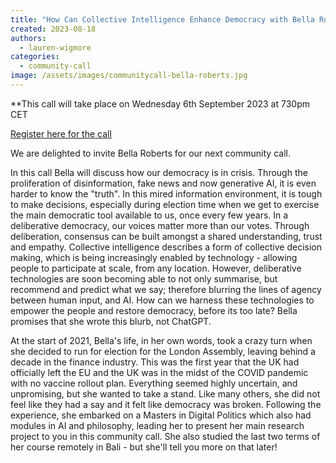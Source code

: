 ```yaml
---
title: "How Can Collective Intelligence Enhance Democracy with Bella Roberts"
created: 2023-08-18
authors: 
  - lauren-wigmore
categories: 
  - community-call
image: /assets/images/communitycall-bella-roberts.jpg
---
```

**This call will take place on Wednesday 6th September 2023 at 730pm CET

[Register here for the call](https://us02web.zoom.us/meeting/register/tZ0sf-yhrzkrEta-tRdIVoWcAvBYycp7kkXw)

We are delighted to invite Bella Roberts for our next community call.

In this call Bella will discuss how our democracy is in crisis. Through the proliferation of disinformation, fake news and now generative AI, it is even harder to know the "truth". In this mired information environment, it is tough to make decisions, especially during election time when we get to exercise the main democratic tool available to us, once every few years. In a deliberative democracy, our voices matter more than our votes. Through deliberation, consensus can be built amongst a shared understanding, trust and empathy. Collective intelligence describes a form of collective decision making, which is being increasingly enabled by technology - allowing people to participate at scale, from any location. However, deliberative technologies are soon becoming able to not only summarise, but recommend and predict what we say; therefore blurring the lines of agency between human input, and AI. How can we harness these technologies to empower the people and restore democracy, before its too late? Bella promises that she wrote this blurb, not ChatGPT.

At the start of 2021, Bella's life, in her own words, took a crazy turn when she decided to run for election for the London Assembly, leaving behind a decade in the finance industry. This was the first year that the UK had officially left the EU and the UK was in the midst of the COVID pandemic with no vaccine rollout plan. Everything seemed highly uncertain, and unpromising, but she wanted to take a stand. Like many others, she did not feel like they had a say and it felt like democracy was broken. Following the experience, she embarked on a Masters in Digital Politics which also had modules in AI and philosophy, leading her to present her main research project to you in this community call. She also studied the last two terms of her course remotely in Bali - but she'll tell you more on that later!

